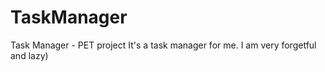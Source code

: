 # TaskManager
Task Manager - PET project
It's a task manager for me. I am very forgetful and lazy) 

